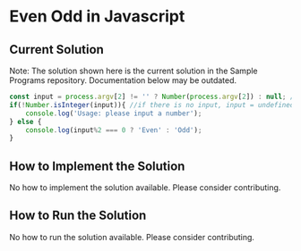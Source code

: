 # Even Odd in Javascript

## Current Solution

Note: The solution shown here is the current solution in the Sample Programs repository. Documentation below may be outdated.

```Javascript
const input = process.argv[2] != '' ? Number(process.argv[2]) : null; //coerce the input into a number, ignore empty string
if(!Number.isInteger(input)){ //if there is no input, input = undefined and the statement still prints
    console.log('Usage: please input a number');
} else {
    console.log(input%2 === 0 ? 'Even' : 'Odd');
}

```

## How to Implement the Solution

No how to implement the solution available. Please consider contributing.

## How to Run the Solution

No how to run the solution available. Please consider contributing.